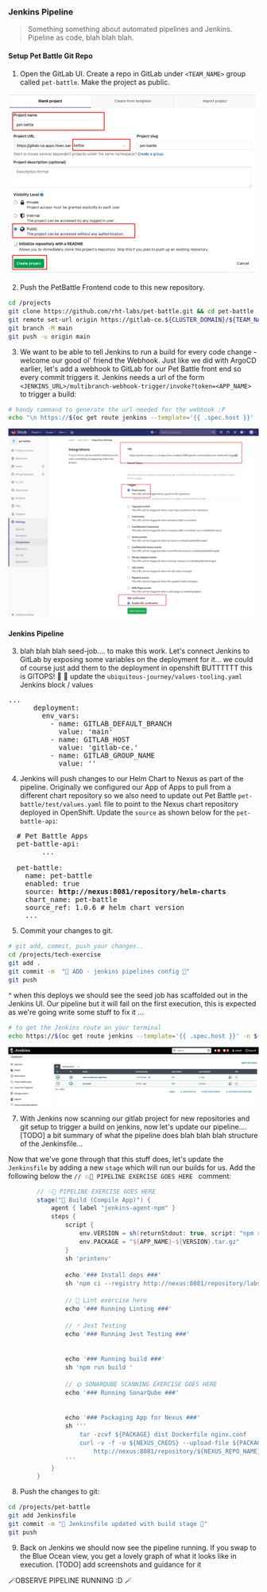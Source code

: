 ### Jenkins Pipeline 
> Something something about automated pipelines and Jenkins. Pipeline as code, blah blah blah.

<!---
#### Jenkins access to GitLab
Jenkins needs to access repositories to see Jenkinsfile. There are multiple options to use ie username/password, SSH Keys and token (which we will going to use)

1. Login to GitLab and click on your avatar from upper left corner > Settings.
![gitlab-settings](images/gitlav-settings.png)
2. Click on Access Token and generate one.
![gitlab-access-token](images/gitlab-access-token.png)
3. Copy the newly generated token and update `ubiquitous-journey/values-tooling.yaml`
![gitlab-access-token-2](images/gitlab-access-token-2.png)

```bash
...
...
          - name: GITLAB_TOKEN
            value: ''
...
```

```bash
git add ubiquitous-journey/values-tooling.yaml
git commit -m "🥔 Gitlab Token is added 🥔"
git push
```
--->

#### Setup Pet Battle Git Repo
1. Open the GitLab UI. Create a repo in GitLab under `<TEAM_NAME>` group called `pet-battle`. Make the project as public.

![pet-battle-git-repo](images/pet-battle-git-repo.png)

2. Push the PetBattle Frontend code to this new repository.
```bash
cd /projects
git clone https://github.com/rht-labs/pet-battle.git && cd pet-battle
git remote set-url origin https://gitlab-ce.${CLUSTER_DOMAIN}/${TEAM_NAME}/pet-battle.git
git branch -M main
git push -u origin main
```

3. We want to be able to tell Jenkins to run a build for every code change - welcome our good ol' friend the Webhook. Just like we did with ArgoCD earlier, let's add a webhook to GitLab for our Pet Battle front end so every commit triggers it. Jenkins needs a url of the form `<JENKINS_URL>/multibranch-webhook-trigger/invoke?token=<APP_NAME>` to trigger a build:

```bash
# handy command to generate the url needed for the webhook :P
echo "\n https://$(oc get route jenkins --template='{{ .spec.host }}' -n ${TEAM_NAME}-ci-cd)/multibranch-webhook-trigger/invoke?token=pet-battle"
```

![gitlab-webhook-trigger-fe.png](./images/gitlab-webhook-trigger-fe.png)

#### Jenkins Pipeline
3. blah blah blah seed-job.... to make this work. Let's connect Jenkins to GitLab by exposing some variables on the deployment for it... we could of course just add them to the deployment in openshift BUTTTTTT this is GITOPS! :muscle: :gun:
update the `ubiquitous-journey/values-tooling.yaml` Jenkins block / values 
<pre>
...
      deployment:
        env_vars:
          - name: GITLAB_DEFAULT_BRANCH
            value: 'main'
          - name: GITLAB_HOST
            value: 'gitlab-ce.<CLUSTER_DOMAIN>'
          - name: GITLAB_GROUP_NAME
            value: '<TEAM_NAME>'
</pre>

4. Jenkins will push changes to our Helm Chart to Nexus as part of the pipeline. Originally we configured our App of Apps to pull from a different chart repository so we also need to update out Pet Battle `pet-battle/test/values.yaml` file to point to the Nexus chart repository deployed in OpenShift. Update the `source` as shown below for the `pet-battle-api`:
<pre>
  # Pet Battle Apps
  pet-battle-api:
        ...

  pet-battle:
    name: pet-battle
    enabled: true
    source: <strong>http://nexus:8081/repository/helm-charts</strong>
    chart_name: pet-battle
    source_ref: 1.0.6 # helm chart version
    ...
</pre>

5. Commit your changes to git.
```bash
# git add, commit, push your changes..
cd /projects/tech-exercise
git add .
git commit -m  "🍕 ADD - jenkins pipelines config 🍕" 
git push
```
^ when this deploys we should see the seed job has scaffolded out in the Jenkins UI. Our pipeline but it will fail on the first execution, this is expected as we're going write some stuff to fix it ...
```bash
# to get the Jenkins route on your terminal
echo https://$(oc get route jenkins --template='{{ .spec.host }}' -n ${TEAM_NAME}-ci-cd)
```
![jenkins-ui](images/jenkins-ui.png)

7. With Jenkins now scanning our gitlab project for new repositories and git setup to trigger a build on jenkins, now let's update our pipeline....
[TODO] a bit summary of what the pipeline does
blah blah blah structure of the Jenkinsfile... 

Now that we've gone through that this stuff does, let's update the `Jenkinsfile` by adding a new `stage` which will run our builds for us. Add the following below the  `// 💥🔨 PIPELINE EXERCISE GOES HERE ` comment:
```groovy
        // 💥🔨 PIPELINE EXERCISE GOES HERE 
        stage("🧰 Build (Compile App)") {
            agent { label "jenkins-agent-npm" }
            steps {
                script {
                    env.VERSION = sh(returnStdout: true, script: "npm run version --silent").trim()
                    env.PACKAGE = "${APP_NAME}-${VERSION}.tar.gz"
                }
                sh 'printenv'

                echo '### Install deps ###'
                sh 'npm ci --registry http://nexus:8081/repository/labs-npm'

                // 💅 Lint exercise here
                echo '### Running Linting ###'

                // 🃏 Jest Testing
                echo '### Running Jest Testing ###'


                echo '### Running build ###'
                sh 'npm run build '

                // 🌞 SONARQUBE SCANNING EXERCISE GOES HERE 
                echo '### Running SonarQube ###'


                echo '### Packaging App for Nexus ###'
                sh '''
                    tar -zcvf ${PACKAGE} dist Dockerfile nginx.conf
                    curl -v -f -u ${NEXUS_CREDS} --upload-file ${PACKAGE} \
                        http://nexus:8081/repository/${NEXUS_REPO_NAME}/${APP_NAME}/${PACKAGE}
                '''
            }
        }
```

8. Push the changes to git:
```bash
cd /projects/pet-battle
git add Jenkinsfile
git commit -m "🌸 Jenkinsfile updated with build stage 🌸"
git push
```

9. Back on Jenkins we should now see the pipeline running. If you swap to the Blue Ocean view, you get a lovely graph of  what it looks like in execution.
[TODO] add screenshots and guidance for it


🪄OBSERVE PIPELINE RUNNING :D 🪄
